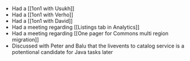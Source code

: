 * Had a [[1on1 with Usukh]]
* Had a [[1on1 with Verho]]
* Had a [[1on1 with David]]
* Had a meeting regarding [[Listings tab in Analytics]]
* Had a meeting regarding [[One pager for Commons multi region migration]]
* Discussed with Peter and Balu that the livevents to catalog service is a potentional candidate for Java tasks later